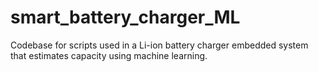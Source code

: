 # smart_battery_charger_ML
Codebase for scripts used in a Li-ion battery charger embedded system that estimates capacity using machine learning.
